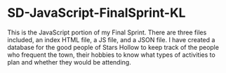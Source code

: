 # SD-JavaScript-FinalSprint-KL
This is the JavaScript portion of my Final Sprint. There are three files included, an index HTML file, a JS file, and a JSON file. I have created a database for the good people of Stars Hollow to keep track of the people who frequent the town, their hobbies to know what types of activities to plan and whether they would be attending.
